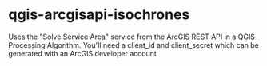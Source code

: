 # qgis-arcgisapi-isochrones
Uses the "Solve Service Area" service from the ArcGIS REST API in a QGIS Processing Algorithm. You'll need a client_id and client_secret which can be generated with an ArcGIS developer account
